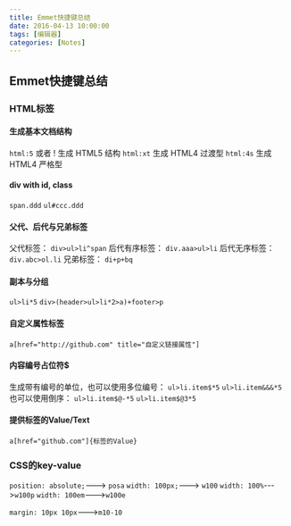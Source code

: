 ```yaml
---
title: Emmet快捷键总结 
date: 2016-04-13 10:00:00
tags: [编辑器]
categories: [Notes]
---
```


## Emmet快捷键总结
### HTML标签
#### 生成基本文档结构
`html:5` 或者 ! 生成 HTML5 结构
`html:xt` 生成 HTML4 过渡型
`html:4s` 生成 HTML4 严格型
<!--more-->
#### div with id, class
`span.ddd`
`ul#ccc.ddd`

#### 父代、后代与兄弟标签
父代标签：
`div>ul>li^span`
后代有序标签：
`div.aaa>ul>li`
后代无序标签：
`div.abc>ol.li`
兄弟标签：
`di+p+bq`

#### 副本与分组
`ul>li*5`
`div>(header>ul>li*2>a)+footer>p`

#### 自定义属性标签
`a[href="http://github.com" title="自定义链接属性"]`

#### 内容编号占位符$
生成带有编号的单位，也可以使用多位编号：
`ul>li.item$*5`
`ul>li.item&&&*5`
也可以使用倒序：
`ul>li.item$@-*5`
`ul>li.item$@3*5`

#### 提供标签的Value/Text
`a[href="github.com"]{标签的Value}`

### CSS的key-value
`position: absolute;`---> `posa`
`width: 100px;`---> `w100`
`width: 100%`--->`w100p`
`width: 100em`--->`w100e`

`margin: 10px 10px`--->`m10-10`
